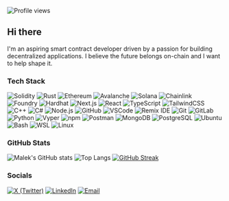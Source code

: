![Profile views](https://komarev.com/ghpvc/?username=mgx96&label=Profile%20views&color=0e75b6&style=flat)

## Hi there 

I'm an aspiring smart contract developer driven by a passion for building decentralized applications. I believe the future belongs on-chain and I want to help shape it.

### Tech Stack

![Solidity](https://img.shields.io/badge/Solidity-363636?style=for-the-badge&logo=solidity&logoColor=white)
![Rust](https://img.shields.io/badge/Rust-000000?style=for-the-badge&logo=rust&logoColor=white)
![Ethereum](https://img.shields.io/badge/Ethereum-3C3C3D?style=for-the-badge&logo=ethereum&logoColor=white)
![Avalanche](https://img.shields.io/badge/Avalanche-E84142?style=for-the-badge&logo=avalanche&logoColor=white)
![Solana](https://img.shields.io/badge/Solana-9945FF?style=for-the-badge&logo=solana&logoColor=white)
![Chainlink](https://img.shields.io/badge/Chainlink-375BD2?style=for-the-badge&logo=chainlink&logoColor=white)
![Foundry](https://img.shields.io/badge/Foundry-000000?style=for-the-badge&logo=forge&logoColor=white)
![Hardhat](https://img.shields.io/badge/Hardhat-FFF100?style=for-the-badge&logo=ethereum&logoColor=black)
![Next.js](https://img.shields.io/badge/Next.js-000000?style=for-the-badge&logo=next.js&logoColor=white)
![React](https://img.shields.io/badge/React-20232A?style=for-the-badge&logo=react&logoColor=61DAFB)
![TypeScript](https://img.shields.io/badge/TypeScript-007ACC?style=for-the-badge&logo=typescript&logoColor=white)
![TailwindCSS](https://img.shields.io/badge/Tailwind-38B2AC?style=for-the-badge&logo=tailwind-css&logoColor=white)
![C++](https://img.shields.io/badge/C++-00599C?style=for-the-badge&logo=cplusplus&logoColor=white)
![C#](https://img.shields.io/badge/C%23-239120?style=for-the-badge&logo=csharp&logoColor=white)
![Node.js](https://img.shields.io/badge/Node.js-339933?style=for-the-badge&logo=node.js&logoColor=white)
![GitHub](https://img.shields.io/badge/GitHub-121011?style=for-the-badge&logo=github&logoColor=white)
![VSCode](https://img.shields.io/badge/VS%20Code-007ACC?style=for-the-badge&logo=visualstudiocode&logoColor=white)
![Remix IDE](https://img.shields.io/badge/Remix%20IDE-1B1B1B?style=for-the-badge&logo=ethereum&logoColor=white)
![Git](https://img.shields.io/badge/Git-F05033?style=for-the-badge&logo=git&logoColor=white)
![GitLab](https://img.shields.io/badge/GitLab-FCA121?style=for-the-badge&logo=gitlab&logoColor=white)
![Python](https://img.shields.io/badge/Python-3776AB?style=for-the-badge&logo=python&logoColor=white)
![Vyper](https://img.shields.io/badge/Vyper-2980B9?style=for-the-badge&logo=ethereum&logoColor=white)
![npm](https://img.shields.io/badge/npm-CB3837?style=for-the-badge&logo=npm&logoColor=white)
![Postman](https://img.shields.io/badge/Postman-FF6C37?style=for-the-badge&logo=postman&logoColor=white)
![MongoDB](https://img.shields.io/badge/MongoDB-47A248?style=for-the-badge&logo=mongodb&logoColor=white)
![PostgreSQL](https://img.shields.io/badge/PostgreSQL-4169E1?style=for-the-badge&logo=postgresql&logoColor=white)
![Ubuntu](https://img.shields.io/badge/Ubuntu-E95420?style=for-the-badge&logo=ubuntu&logoColor=white)
![Bash](https://img.shields.io/badge/Bash-121011?style=for-the-badge&logo=gnubash&logoColor=white)
![WSL](https://img.shields.io/badge/WSL-0A97F5?style=for-the-badge&logo=windows&logoColor=white)
![Linux](https://img.shields.io/badge/Linux-FCC624?style=for-the-badge&logo=linux&logoColor=black)

### GitHub Stats
![Malek's GitHub stats](https://github-readme-stats.vercel.app/api?username=mgx96&show_icons=true&theme=highcontrast)
![Top Langs](https://github-readme-stats.vercel.app/api/top-langs/?username=mgx96&layout=compact&theme=highcontrast&langs_count=10)
[![GitHub Streak](https://github-readme-streak-stats.herokuapp.com/?user=mgx96&theme=highcontrast)](https://git.io/streak-stats)

### Socials

[![X (Twitter)](https://img.shields.io/badge/X-000000?style=for-the-badge&logo=x&logoColor=white)](https://x.com/maleksharabi)
[![LinkedIn](https://img.shields.io/badge/LinkedIn-0077B5?style=for-the-badge&logo=linkedin&logoColor=white)](https://www.linkedin.com/in/malek-sharabi-016862118/)
[![Email](https://img.shields.io/badge/Email-0078D4?style=for-the-badge&logo=microsoftoutlook&logoColor=white)](mailto:m.malek1996@hotmail.com)

